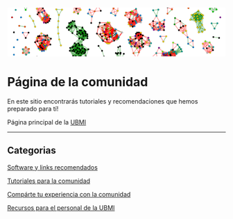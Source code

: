 ![UBMI-IFC](/assets/img/header.png "UBMI-IFC")

# Página de la comunidad

En este sitio encontrarás tutoriales y recomendaciones que hemos preparado para tí!

Página principal de la [UBMI](https://sites.google.com/ifc.unam.mx/ubmi-ifc/)

___

## Categorias

[ Software y links recomendados](https://ubmi-ifc.github.io/Tutoriales-IFC/links_y_software/links_y_software)

[ Tutoriales para la comunidad ](https://ubmi-ifc.github.io/Tutoriales-IFC/manuales/manuales)

[ Compárte tu experiencia con la comunidad](https://ubmi-ifc.github.io/Tutoriales-IFC/participa/participa)

[ Recursos para el personal de la UBMI](https://ubmi-ifc.github.io/Tutoriales-IFC/ubmi/ubmi)
